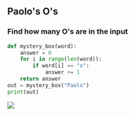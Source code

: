 ## Paolo's O's
### Find how many O's are in the input
```.py
def mystery_box(word):
    answer = 0
    for i in range(len(word)):
        if word[i] == "o":
            answer += 1
    return answer
out = mystery_box("Paolo")
print(out)
```
![](hwpic1)
